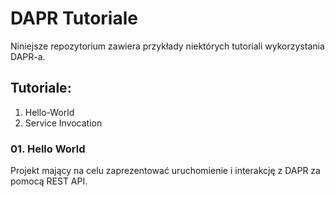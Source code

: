 # DAPR Tutoriale

Niniejsze repozytorium zawiera przykłady niektórych tutoriali wykorzystania DAPR-a.

## Tutoriale:
1. Hello-World
2. Service Invocation

### 01. Hello World

Projekt mający na celu zaprezentować uruchomienie i interakcję z DAPR za pomocą REST API.

